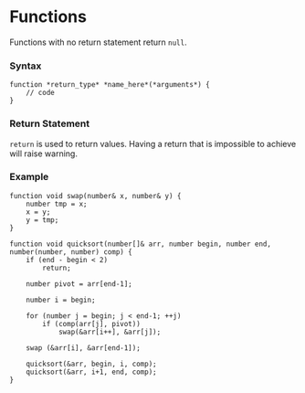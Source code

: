 # Functions

Functions with no return statement return `null`.

### Syntax

````
function *return_type* *name_here*(*arguments*) {
	// code
}
````

### Return Statement

`return` is used to return values. Having a return that is impossible to achieve will raise warning.

### Example

````
function void swap(number& x, number& y) {
	number tmp = x;
	x = y;
	y = tmp;
}

function void quicksort(number[]& arr, number begin, number end, number(number, number) comp) {
	if (end - begin < 2)
		return;
	
	number pivot = arr[end-1];

	number i = begin;
	
	for (number j = begin; j < end-1; ++j)
		if (comp(arr[j], pivot))
			swap(&arr[i++], &arr[j]);
	
	swap (&arr[i], &arr[end-1]);

	quicksort(&arr, begin, i, comp);
	quicksort(&arr, i+1, end, comp);
}
````

